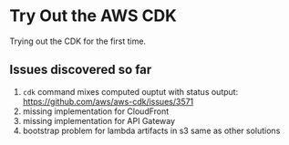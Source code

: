 # Try Out the AWS CDK

Trying out the CDK for the first time.

## Issues discovered so far

1. `cdk` command mixes computed ouptut with status output: https://github.com/aws/aws-cdk/issues/3571
1. missing implementation for CloudFront
1. missing implementation for API Gateway
1. bootstrap problem for lambda artifacts in s3 same as other solutions
